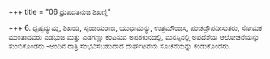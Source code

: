 +++
title = "06 ದ್ರುಪದತನುಜ ಶಿಖಣ್ಡಿ"

+++
6. ಧೃಷ್ಟದ್ಯುಮ್ನ, ಶಿಖಂಡಿ, ಸೃಂಜಯರಾಜ, ಯುಧಾಮನ್ಯು, ಉತ್ತಮೌಂಜಸ, ಪಂಚದ್ರೌಪದೀಸುತರು, ಸೋಮಕ ಮುಂತಾದವರು ಎಡಭುಜ ಮತ್ತು ಎಡಗಣ್ಣು ಕಂಪಿಸುವ ಅಪಶಕುನದಲ್ಲಿ, ಮನಸ್ಸಿನಲ್ಲಿ ಅಪದೆಶೆಯ ಆಲೋಚನೆಯನ್ನು ತುಂಬಿಕೊಂಡರು -ಅಂದಿನ ರಾತ್ರಿ ಸಂಭವಿಸಬಹುದಾದ ದುರ್ಘಟನೆಯ ಸೂಚನೆಯನ್ನು ಕಂಡುಕೊಂಡರು.